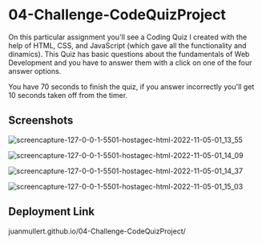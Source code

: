 # 04-Challenge-CodeQuizProject

On this particular assignment you'll see a Coding Quiz I created with the help of HTML, CSS, 
and JavaScript (which gave all the functionality and dinamics). This Quiz has basic questions
about the fundamentals of Web Development and you have to answer them with a click on one of the four
answer options.

You have 70 seconds to finish the quiz, if you answer incorrectly you'll get 10 seconds taken off from the timer.

## Screenshots

![screencapture-127-0-0-1-5501-hostagec-html-2022-11-05-01_13_55](https://user-images.githubusercontent.com/114509238/200405558-93e2d17c-8431-410a-865e-33164ead9497.png)

![screencapture-127-0-0-1-5501-hostagec-html-2022-11-05-01_14_09](https://user-images.githubusercontent.com/114509238/200405820-6050bb05-b9ec-49de-bccb-11fdf21fa25f.png)

![screencapture-127-0-0-1-5501-hostagec-html-2022-11-05-01_14_37](https://user-images.githubusercontent.com/114509238/200406784-cc372d6e-2d53-49f9-84fc-949e0d75ece6.png)

![screencapture-127-0-0-1-5501-hostagec-html-2022-11-05-01_15_03](https://user-images.githubusercontent.com/114509238/200407153-af598172-565f-45a7-aacc-e701b2c287c3.png)


## Deployment Link

juanmullert.github.io/04-Challenge-CodeQuizProject/
